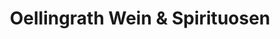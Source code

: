 ---
title: "Oellingrath Wein & Spirituosen"
url: /wuppertal/oellingrath-wein-und-spirituosen/
shop: Wein
---